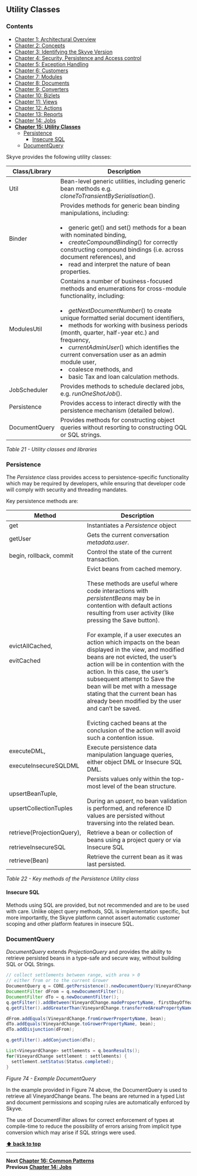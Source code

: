 ## Utility Classes

### Contents

* [Chapter 1: Architectural Overview](../README.md)
* [Chapter 2: Concepts](./../chapters/concepts.md)
* [Chapter 3: Identifying the Skyve Version](./../chapters/concepts.md)
* [Chapter 4: Security, Persistence and Access control](./../chapters/security-persistence-and-access-control.md)
* [Chapter 5: Exception Handling](./../chapters/exception-handling.md)
* [Chapter 6: Customers](./../chapters/customers.md)
* [Chapter 7: Modules](./../chapters/modules.md)
* [Chapter 8: Documents](./../chapters/documents.md)
* [Chapter 9: Converters](./../chapters/converters.md)
* [Chapter 10: Bizlets](./../chapters/bizlets.md)
* [Chapter 11: Views](./../chapters/views.md)
* [Chapter 12: Actions](./../chapters/actions.md)
* [Chapter 13: Reports](./../chapters/reports.md)
* [Chapter 14: Jobs](./../chapters/jobs.md)
* **[Chapter 15: Utility Classes](#utility-classes)**
  * [Persistence](#persistence)
    * [Insecure SQL](#insecure-sql)
  * [DocumentQuery](#documentquery)

Skyve provides the following utility classes:

  Class/Library | Description
  ------------- | -----------
  Util          | Bean-level generic utilities, including generic bean methods e.g. *cloneToTransientBySerialisation*().
  Binder        | Provides methods for generic bean binding manipulations, including: <br><br><li>generic get() and set() methods for a bean with nominated binding, <li>*createCompoundBinding*() for correctly constructing compound bindings (i.e. across document references), and <li>read and interpret the nature of bean properties.
  ModulesUtil   |  Contains a number of business-focused methods and enumerations for cross-module functionality, including: <br><br><li>*getNextDocumentNumber*() to create unique formatted serial document identifiers, <li> methods for working with business periods (month, quarter, half-year etc.) and frequency, <li> *currentAdminUser*() which identifies the current conversation user as an admin module user, <li> coalesce methods, and <li> basic Tax and loan calculation methods.
  JobScheduler  |  Provides methods to schedule declared jobs, e.g. *runOneShotJob*().
  Persistence   |  Provides access to interact directly with the persistence mechanism (detailed below).
  DocumentQuery | Provides methods for constructing object queries without resorting to constructing OQL or SQL strings.

_Table 21 - Utility classes and libraries_

### Persistence

The *Persistence* class provides access to persistence-specific
functionality which may be required by developers, while ensuring that
developer code will comply with security and threading mandates.

Key persistence methods are:

  Method           | Description
  ---------------- | ------------------
  get              | Instantiates a *Persistence* object
  getUser          | Gets the current conversation *metadata.user*.
  begin, rollback, commit |   Control the state of the current transaction.
  evictAllCached, <br><br>evitCached | Evict beans from cached memory.<br><br>These methods are useful where code interactions with *persistentBeans* may be in contention with default actions resulting from user activity (like pressing the Save button). <br><br>For example, if a user executes an action which impacts on the bean displayed in the view, and modified beans are not evicted, the user’s action will be in contention with the action. In this case, the user’s subsequent attempt to Save the bean will be met with a message stating that the current bean has already been modified by the user and can’t be saved. <br><br>Evicting cached beans at the conclusion of the action will avoid such a contention issue.
  executeDML, <br><br>executeInsecureSQLDML | Execute persistence data manipulation language queries, either object DML or Insecure SQL DML.
  upsertBeanTuple, <br><br>upsertCollectionTuples | Persists values only within the top-most level of the bean structure. <br><br>During an *upsert*, no bean validation is performed, and reference ID values are persisted without traversing into the related bean.
  retrieve(ProjectionQuery), <br><br>retrieveInsecureSQL |  Retrieve a bean or collection of beans using a project query or via Insecure SQL
  retrieve(Bean)    | Retrieve the current bean as it was last persisted.

_Table 22 - Key methods of the Persistence Utility class_

#### Insecure SQL

Methods using SQL are provided, but not recommended and are to be used
with care. Unlike object query methods, SQL is implementation specific,
but more importantly, the Skyve platform cannot assert automatic
customer scoping and other platform features in insecure SQL.

### DocumentQuery

*DocumentQuery* extends *ProjectionQuery* and provides the ability to
retrieve persisted beans in a type-safe and secure way, without building
SQL or OQL Strings.

```java
// collect settlements between range, with area > 0
// either from or to the current Grower
DocumentQuery q = CORE.getPersistence().newDocumentQuery(VineyardChange.MODULE_NAME, VineyardChange.DOCUMENT_NAME);
DocumentFilter dFrom = q.newDocumentFilter();
DocumentFilter dTo = q.newDocumentFilter();
q.getFilter().addBetween(VineyardChange.madePropertyName, firstDayOfYear, new DateOnly());
q.getFilter().addGreaterThan(VineyardChange.transferredAreaPropertyName, Decimal5.ZERO);

dFrom.addEquals(VineyardChange.fromGrowerPropertyName, bean);
dTo.addEquals(VineyardChange.toGrowerPropertyName, bean);
dTo.addDisjunction(dFrom);

q.getFilter().addConjunction(dTo);

List<VineyardChange> settlements = q.beanResults();
for(VineyardChange settlement : settlements) {
  settlement.setStatus(Status.completed);
}
```

_Figure 74 - Example DocumentQuery_

In the example provided in Figure 74 above, the DocumentQuery is used to
retrieve all VineyardChange beans. The beans are returned in a typed
List and document permissions and scoping rules are automatically
enforced by Skyve.

The use of DocumentFilter allows for correct enforcement of types at
compile-time to reduce the possibility of errors arising from implicit
type conversion which may arise if SQL strings were used.

**[⬆ back to top](#contents)**

---
**Next [Chapter 16: Common Patterns](./../chapters/common-patterns.md)**<br>
**Previous [Chapter 14: Jobs](./../chapters/jobs.md)**
